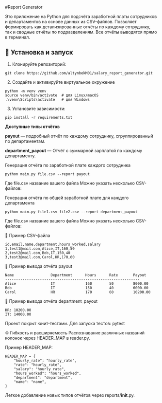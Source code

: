 #Report Generator

Это приложение на Python для подсчёта заработной платы сотрудников и департаментов на основе данных из CSV-файлов. Позволяет формировать как детализированные отчёты по каждому сотруднику, так и сводные отчёты по подразделениям. Все отчёты выводятся прямо в терминал.
## 🚀 Установка и запуск



1. Клонируйте репозиторий:
```
git clone https://github.com/altynbekM01/salary_report_generator.git
```
2. Создайте и активируйте виртуальное окружение

```
python -m venv venv
source venv/bin/activate  # для Linux/macOS
.\venv\Scripts\activate   # для Windows
```

3. Установите зависимости:
```
pip install -r requirements.txt
```
**Доступные типы отчётов**

**payout** — подробный отчёт по каждому сотруднику, сгруппированный по департаментам.

**department_payout** — Отчёт с суммарной зарплатой по каждому департаменту.

Генерация отчёта по заработной плате каждого сотрудника
```
python main.py file.csv --report payout
```
Где file.csv название вашего файла
Можно указать несколько CSV-файлов:


Генерация отчёта по общей заработной плате для каждого департамента
```
python main.py file1.csv file2.csv --report department_payout
```
Где file.csv название вашего файла
Можно указать несколько CSV-файлов:


📌 Пример CSV-файла 
```
id,email,name,department,hours_worked,salary
1,test1@mail.com,Alice,IT,160,50
2,test2@mail.com,Bob,IT,150,40
3,test3@mail.com,Carol,HR,170,60
```

🧾 Пример вывода отчёта payout
```
Name                 Department      Hours      Rate       Payout    
--------------------------------------------------------------
Alice                IT              160        50         8000.00   
Bob                  IT              150        40         6000.00     
Carol                HR              170        60         10200.00
```

🧾 Пример вывода отчёта department_payout
```
HR: 10200.00
IT: 14000.00
```

Проект покрыт юнит-тестами. Для запуска тестов: pytest

⚙️ Гибкость и расширяемость
Распознавание различных названий колонок через HEADER_MAP в reader.py.

Пример HEADER_MAP:
```
HEADER_MAP = {
    "hourly_rate": "hourly_rate",
    "rate": "hourly_rate",
    "salary": "hourly_rate",
    "hours_worked": "hours_worked",
    "department": "department",
    "name": "name",
}
```

Легкое добавление новых типов отчётов через reports/__init__.py.
